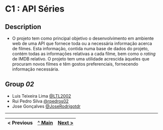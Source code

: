 # C1 : API Séries

## Description
 
* O projeto tem como principal objetivo o desenvolvimento em ambiente web de uma API que fornece toda ou a necessária informação acerca de filmes. Esta informação, contida numa base de dados do projeto, contém todas as informações relativas a cada filme, bem como o _rating_ de IMDB relativo.
O projeto tem uma utilidade acrescida àqueles que procuram novos filmes e têm gostos preferenciais, fornecendo informação necessária.


## Group _02_


* Luis Teixeira Lima [@LTL2002](https://github.com/LTL2002)
* Rui Pedro Silva [@rpedros02](https://github.com/rpedros02)
* Jose Gonçalves [@JoseRodrigotdr](https://github.com/JoseRodrigotdr)


---

< Previous | [^ Main](../../../) | [Next >](c2.md)
:--- | :---: | ---: 